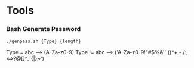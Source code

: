 # Tools

### Bash Generate Password
```
./genpass.sh {Type} {length}
```
Type = abc --> (A-Za-z0-9)
Type != abc --> ('A-Za-z0-9!"#$%&'\''()*+,-./:;<=>?@[\]^_`{|}~')

